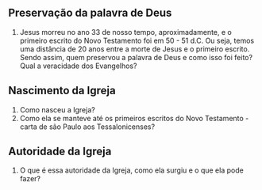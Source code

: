 ## Preservação da palavra de Deus
1. Jesus morreu no ano 33 de nosso tempo, aproximadamente, e o primeiro escrito do Novo Testamento foi em 50 - 51 d.C. Ou seja, temos uma distância de 20 anos entre a morte de Jesus e o primeiro escrito. Sendo assim, quem preservou a palavra de Deus e como isso foi feito? Qual a veracidade dos Evangelhos?

## Nascimento da Igreja
1. Como nasceu a Igreja?
2. Como ela se manteve até os primeiros escritos do Novo Testamento - carta de são Paulo aos Tessalonicenses?

## Autoridade da Igreja
1. O que é essa autoridade da Igreja, como ela surgiu e o que ela pode fazer? 